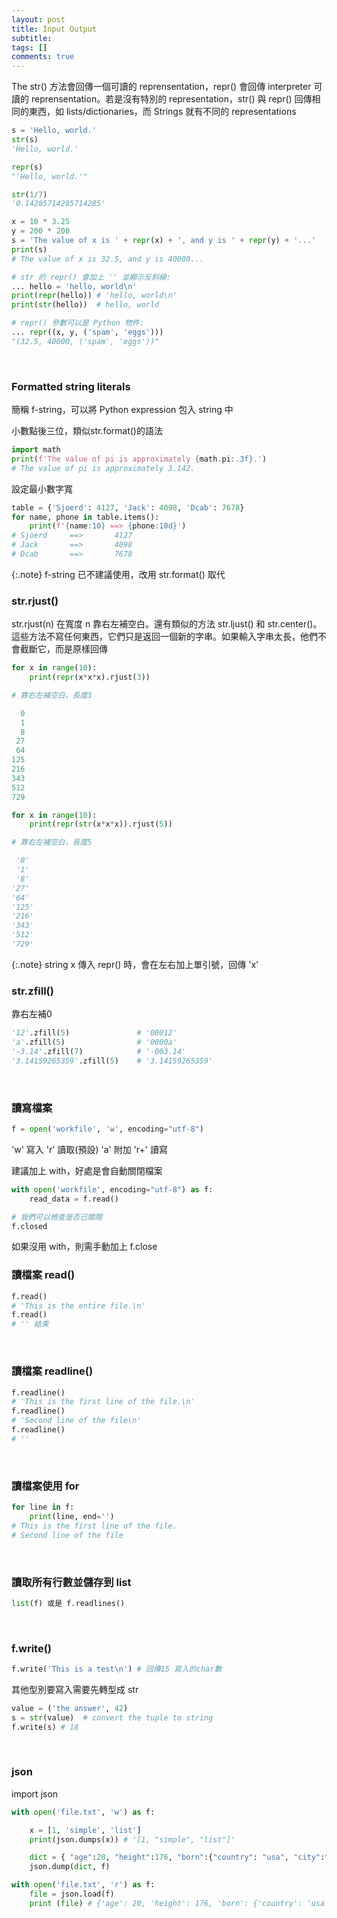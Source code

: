 ```yaml
---
layout: post
title: Input Output
subtitle: 
tags: []
comments: true
---
```


The str() 方法會回傳一個可讀的 reprensentation，repr() 會回傳 interpreter 可讀的 reprensentation。若是沒有特別的 representation，str() 與 repr() 回傳相同的東西，如 lists/dictionaries，而 Strings 就有不同的 representations

```python
s = 'Hello, world.'
str(s)
'Hello, world.'

repr(s)
"'Hello, world.'"

str(1/7)
'0.14285714285714285'

x = 10 * 3.25
y = 200 * 200
s = 'The value of x is ' + repr(x) + ', and y is ' + repr(y) + '...'
print(s)
# The value of x is 32.5, and y is 40000...

# str 的 repr() 會加上 '' 並顯示反斜線:
... hello = 'hello, world\n'
print(repr(hello)) # 'hello, world\n'
print(str(hello))  # hello, world 

# repr() 參數可以是 Python 物件:
... repr((x, y, ('spam', 'eggs')))
"(32.5, 40000, ('spam', 'eggs'))"
```

<br/>

### Formatted string literals 

簡稱 f-string，可以將 Python expression 包入 string 中

小數點後三位，類似str.format()的語法

```python
import math
print(f'The value of pi is approximately {math.pi:.3f}.')
# The value of pi is approximately 3.142.
```

設定最小數字寬

```python
table = {'Sjoerd': 4127, 'Jack': 4098, 'Dcab': 7678}
for name, phone in table.items():
    print(f'{name:10} ==> {phone:10d}')
# Sjoerd     ==>       4127
# Jack       ==>       4098
# Dcab       ==>       7678
```

{:.note} f-string 已不建議使用，改用 str.format() 取代

### str.rjust()

str.rjust(n) 在寬度 n 靠右左補空白。還有類似的方法 str.ljust() 和 str.center()。這些方法不寫任何東西，它們只是返回一個新的字串。如果輸入字串太長，他們不會截斷它，而是原樣回傳

```python
for x in range(10):
    print(repr(x*x*x).rjust(3))

# 靠右左補空白，長度3

  0
  1
  8
 27
 64
125
216
343
512
729
```

```python
for x in range(10):
    print(repr(str(x*x*x)).rjust(5))

# 靠右左補空白，長度5

 '0'
 '1'
 '8'
'27'
'64'
'125'
'216'
'343'
'512'
'729'
```

{:.note}
string x 傳入 repr() 時，會在左右加上單引號，回傳 'x'

### str.zfill()

靠右左補0

```python
'12'.zfill(5)               # '00012'
'a'.zfill(5)                # '0000a'
'-3.14'.zfill(7)            # '-003.14'
'3.14159265359'.zfill(5)    # '3.14159265359'
```
<br/>

### 讀寫檔案

```python
f = open('workfile', 'w', encoding="utf-8")
```

'w' 寫入
'r' 讀取(預設)
'a' 附加
'r+' 讀寫

建議加上 with，好處是會自動關閉檔案

```python
with open('workfile', encoding="utf-8") as f:
    read_data = f.read()

# 我們可以檢查是否已關閉
f.closed
```

如果沒用 with，則需手動加上 f.close

### 讀檔案 read()

```python
f.read()
# 'This is the entire file.\n'
f.read()
# '' 結束
```

<br/>

### 讀檔案 readline()

```python
f.readline()
# 'This is the first line of the file.\n'
f.readline()
# 'Second line of the file\n'
f.readline()
# ''
```

<br/>

### 讀檔案使用 for

```python
for line in f:
    print(line, end='')
# This is the first line of the file.
# Second line of the file
```

<br/>

### 讀取所有行數並儲存到 list

```python
list(f) 或是 f.readlines()
```

<br/>

### f.write()

```python
f.write('This is a test\n') # 回傳15 寫入的char數
```

其他型別要寫入需要先轉型成 str

```python
value = ('the answer', 42)
s = str(value)  # convert the tuple to string
f.write(s) # 18
```

<br/>

### json

import json
```python
with open('file.txt', 'w') as f:

    x = [1, 'simple', 'list']
    print(json.dumps(x)) # '[1, "simple", "list"]'

    dict = { "age":20, "height":176, "born":{"country": "usa", "city":"dallas"}}
    json.dump(dict, f)

with open('file.txt', 'r') as f:
    file = json.load(f)
    print (file) # {'age': 20, 'height': 176, 'born': {'country': 'usa', 'city': 'dallas'}}
```

<br/>
<br/>
<br/>

